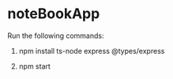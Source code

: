 # noteBookApp
Run the following commands:
1. npm install ts-node express @types/express

2. npm start
